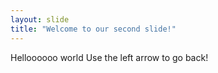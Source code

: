 ```yaml
---
layout: slide
title: "Welcome to our second slide!"
---
```

Helloooooo world
Use the left arrow to go back!
